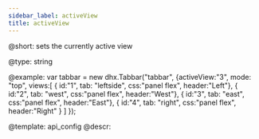 ```yaml
---
sidebar_label: activeView
title: activeView
---          
```


@short: 
sets the currently active view




@type: string

@example: 
var tabbar = new dhx.Tabbar("tabbar", {activeView:"3",
    mode: "top",
    views:[
        { id:"1", tab: "leftside", css:"panel flex", header:"Left"},
        { id:"2", tab: "west", css:"panel flex", header:"West"},
        { id:"3", tab: "east", css:"panel flex", header:"East"},
        { id:"4", tab: "right", css:"panel flex", header:"Right" }
    ]
});


@template:	api_config
@descr: 



